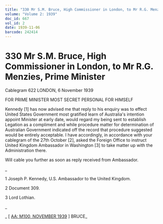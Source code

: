 ```yaml
---
title: "330 Mr S.M. Bruce, High Commissioner in London, to Mr R.G. Menzies, Prime Minister"
volume: "Volume 2: 1939"
doc_id: 667
vol_id: 2
date: 1939-11-06
barcode: 242414
---
```


# 330 Mr S.M. Bruce, High Commissioner in London, to Mr R.G. Menzies, Prime Minister

Cablegram 622 LONDON, 6 November 1939

FOR PRIME MINISTER MOST SECRET PERSONAL FOR HIMSELF

Kennedy [1] has now advised me that reply to his enquiry was to effect United States Government most gratified learn of Australia's intention appoint Minister at early date, would regard my being sent to establish Legation as a compliment and while procedure matter for determination of Australian Government indicated off the record that procedure suggested would be entirely acceptable. I have accordingly, in accordance with your cablegram of the 27th October [2], asked the Foreign Office to instruct United Kingdom Ambassador in Washington [3] to take matter up with the Administration there.

Will cable you further as soon as reply received from Ambassador.

_

1 Joseph P. Kennedy, U.S. Ambassador to the United Kingdom.

2 Document 309.

3 Lord Lothian.

_

_ [ [AA: M100, NOVEMBER 1939](http://www.naa.gov.au/cgi-bin/Search?O=I&Number=242414) ] BRUCE_
